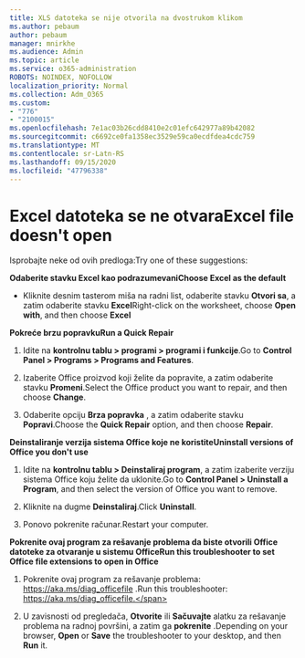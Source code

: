 ```yaml
---
title: XLS datoteka se nije otvorila na dvostrukom klikom
ms.author: pebaum
author: pebaum
manager: mnirkhe
ms.audience: Admin
ms.topic: article
ms.service: o365-administration
ROBOTS: NOINDEX, NOFOLLOW
localization_priority: Normal
ms.collection: Adm_O365
ms.custom:
- "776"
- "2100015"
ms.openlocfilehash: 7e1ac03b26cdd8410e2c01efc642977a89b42082
ms.sourcegitcommit: c6692ce0fa1358ec3529e59ca0ecdfdea4cdc759
ms.translationtype: MT
ms.contentlocale: sr-Latn-RS
ms.lasthandoff: 09/15/2020
ms.locfileid: "47796338"
---
```

# <a name="excel-file-doesnt-open"></a><span data-ttu-id="5a302-102">Excel datoteka se ne otvara</span><span class="sxs-lookup"><span data-stu-id="5a302-102">Excel file doesn't open</span></span>

<span data-ttu-id="5a302-103">Isprobajte neke od ovih predloga:</span><span class="sxs-lookup"><span data-stu-id="5a302-103">Try one of these suggestions:</span></span>

<span data-ttu-id="5a302-104">**Odaberite stavku Excel kao podrazumevani**</span><span class="sxs-lookup"><span data-stu-id="5a302-104">**Choose Excel as the default**</span></span>

* <span data-ttu-id="5a302-105">Kliknite desnim tasterom miša na radni list, odaberite stavku **Otvori sa**, a zatim odaberite stavku **Excel**</span><span class="sxs-lookup"><span data-stu-id="5a302-105">Right-click on the worksheet, choose **Open with**, and then choose **Excel**</span></span>

<span data-ttu-id="5a302-106">**Pokreće brzu popravku**</span><span class="sxs-lookup"><span data-stu-id="5a302-106">**Run a Quick Repair**</span></span>

1. <span data-ttu-id="5a302-107">Idite na **kontrolnu tablu > programi > programi i funkcije**.</span><span class="sxs-lookup"><span data-stu-id="5a302-107">Go to **Control Panel > Programs > Programs and Features**.</span></span>

2. <span data-ttu-id="5a302-108">Izaberite Office proizvod koji želite da popravite, a zatim odaberite stavku **Promeni**.</span><span class="sxs-lookup"><span data-stu-id="5a302-108">Select the Office product you want to repair, and then choose **Change**.</span></span>

3. <span data-ttu-id="5a302-109">Odaberite opciju **Brza popravka** , a zatim odaberite stavku **Popravi**.</span><span class="sxs-lookup"><span data-stu-id="5a302-109">Choose the **Quick Repair** option, and then choose **Repair**.</span></span>

<span data-ttu-id="5a302-110">**Deinstaliranje verzija sistema Office koje ne koristite**</span><span class="sxs-lookup"><span data-stu-id="5a302-110">**Uninstall versions of Office you don't use**</span></span>

1. <span data-ttu-id="5a302-111">Idite na **kontrolnu tablu > Deinstaliraj program**, a zatim izaberite verziju sistema Office koju želite da uklonite.</span><span class="sxs-lookup"><span data-stu-id="5a302-111">Go to **Control Panel > Uninstall a Program**, and then select the version of Office you want to remove.</span></span>

2. <span data-ttu-id="5a302-112">Kliknite na dugme **Deinstaliraj**.</span><span class="sxs-lookup"><span data-stu-id="5a302-112">Click **Uninstall**.</span></span>

3. <span data-ttu-id="5a302-113">Ponovo pokrenite računar.</span><span class="sxs-lookup"><span data-stu-id="5a302-113">Restart your computer.</span></span>

<span data-ttu-id="5a302-114">**Pokrenite ovaj program za rešavanje problema da biste otvorili Office datoteke za otvaranje u sistemu Office**</span><span class="sxs-lookup"><span data-stu-id="5a302-114">**Run this troubleshooter to set Office file extensions to open in Office**</span></span>

1. <span data-ttu-id="5a302-115">Pokrenite ovaj program za rešavanje problema: https://aka.ms/diag_officefile .</span><span class="sxs-lookup"><span data-stu-id="5a302-115">Run this troubleshooter: https://aka.ms/diag_officefile.</span></span>

2. <span data-ttu-id="5a302-116">U zavisnosti od pregledača, **Otvorite** ili **Sačuvajte** alatku za rešavanje problema na radnoj površini, a zatim ga **pokrenite** .</span><span class="sxs-lookup"><span data-stu-id="5a302-116">Depending on your browser, **Open** or **Save** the troubleshooter to your desktop, and then **Run** it.</span></span>
